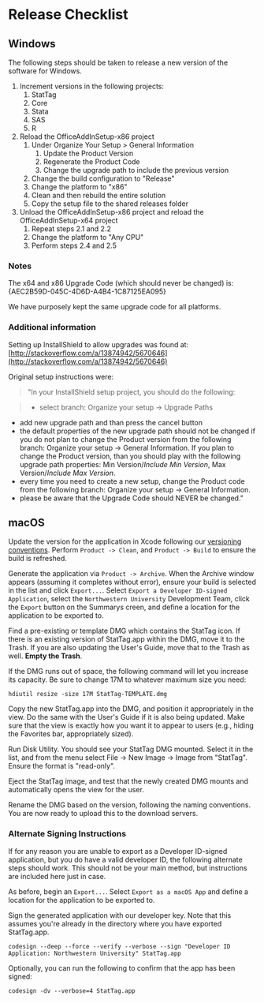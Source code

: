 # Release Checklist

## Windows
The following steps should be taken to release a new version of the software for Windows.

1. Increment versions in the following projects:
	1. StatTag
	2. Core
	3. Stata
	4. SAS
	5. R
2. Reload the OfficeAddInSetup-x86 project
	1. Under Organize Your Setup > General Information
		1. Update the Product Version
		2. Regenerate the Product Code
		3. Change the upgrade path to include the previous version
	2. Change the build configuration to "Release"
	3. Change the platform to "x86"
	4. Clean and then rebuild the entire solution
	5. Copy the setup file to the shared releases folder
3. Unload the OfficeAddInSetup-x86 project and reload the OfficeAddInSetup-x64 project
	1. Repeat steps 2.1 and 2.2
	2. Change the platform to "Any CPU"
	3. Perform steps 2.4 and 2.5


### Notes
The x64 and x86 Upgrade Code (which should never be changed) is: {AEC2B59D-045C-4D6D-A4B4-1C87125EA095}

We have purposely kept the same upgrade code for all platforms.

### Additional information
Setting up InstallShield to allow upgrades was found at: [http://stackoverflow.com/a/13874942/5670646](http://stackoverflow.com/a/13874942/5670646)

Original setup instructions were:


> "In your InstallShield setup project, you should do the following:

> * select branch: Organize your setup -> Upgrade Paths
* add new upgrade path and than press the cancel button
* the default properties of the new upgrade path should not be changed if you do not plan to change the Product version from the following branch: Organize your setup -> General Information. If you plan to change the Product version, than you should play with the following upgrade path properties: Min Version/_Include Min Version_, Max Version/_Include Max Version_.
* every time you need to create a new setup, change the Product code from the following branch: Organize your setup -> General Information.
* please be aware that the Upgrade Code should NEVER be changed."

## macOS
Update the version for the application in Xcode following our [versioning conventions](https://github.com/StatTag/stattag-documentation/blob/master/Versioning.md).  Perform `Product -> Clean`, and `Product -> Build` to ensure the build is refreshed.

Generate the application via `Product -> Archive`.  When the Archive window appears (assuming it completes without error), ensure your build is selected in the list and click `Export...`.  Select `Export a Developer ID-signed Application`, select the `Northwestern University` Development Team, click the `Export` button on the Summarys creen, and define a location for the application to be exported to.

Find a pre-existing or template DMG which contains the StatTag icon.  If there is an existing version of StatTag.app within the DMG, move it to the Trash.  If you are also updating the User's Guide, move that to the Trash as well.  **Empty the Trash**.

If the DMG runs out of space, the following command will let you increase its capacity.  Be sure to change 17M to whatever maximum size you need:
	
	hdiutil resize -size 17M StatTag-TEMPLATE.dmg

Copy the new StatTag.app into the DMG, and position it appropriately in the view.  Do the same with the User's Guide if it is also being updated.  Make sure that the view is exactly how you want it to appear to users (e.g., hiding the Favorites bar, appropriately sized).

Run Disk Utility.  You should see your StatTag DMG mounted.  Select it in the list, and from the menu select File -> New Image -> Image from "StatTag".  Ensure the format is "read-only".

Eject the StatTag image, and test that the newly created DMG mounts and automatically opens the view for the user.

Rename the DMG based on the version, following the naming conventions.  You are now ready to upload this to the download servers.

### Alternate Signing Instructions ###

If for any reason you are unable to export as a Developer ID-signed application, but you do have a valid developer ID, the following alternate steps should work.  This should not be your main method, but instructions are included here just in case.

As before, begin an `Export...`.  Select `Export as a macOS App` and define a location for the application to be exported to.

Sign the generated application with our developer key.  Note that this assumes you're already in the directory where you have exported StatTag.app.
```
codesign --deep --force --verify --verbose --sign "Developer ID Application: Northwestern University" StatTag.app
```

Optionally, you can run the following to confirm that the app has been signed:
```
codesign -dv --verbose=4 StatTag.app
```
